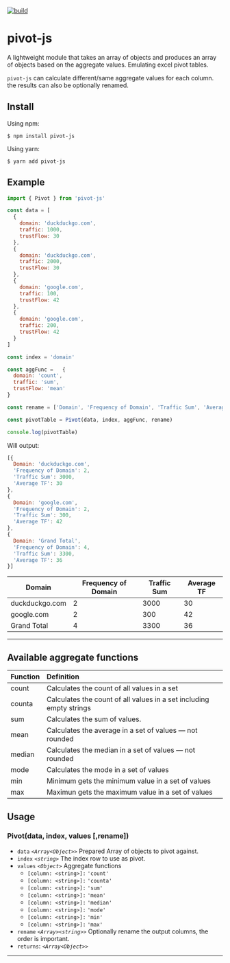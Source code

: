 [![build](https://img.shields.io/github/languages/code-size/alvaro-escalante/pivot-js?style=flat-square)](https://github.com/alvaro-escalante/pivot-js/)


# pivot-js

A lightweight module that takes an array of objects and produces an array of objects based on the aggregate values. Emulating excel pivot tables.

`pivot-js` can calculate different/same aggregate values for each column. the results can also be optionally renamed.

## Install

Using npm:

```console
$ npm install pivot-js
```

Using yarn:

```console
$ yarn add pivot-js
```

## Example

```js
import { Pivot } from 'pivot-js'

const data = [
  {
    domain: 'duckduckgo.com',
    traffic: 1000,
    trustFlow: 30
  },
  {
    domain: 'duckduckgo.com',
    traffic: 2000,
    trustFlow: 30
  },
  {
    domain: 'google.com',
    traffic: 100,
    trustFlow: 42
  },
  {
    domain: 'google.com',
    traffic: 200,
    trustFlow: 42
  }
]

const index = 'domain'

const aggFunc =   {
  domain: 'count',
  traffic: 'sum',
  trustFlow: 'mean'
}

const rename = ['Domain', 'Frequency of Domain', 'Traffic Sum', 'Average TF']

const pivotTable = Pivot(data, index, aggFunc, rename)

console.log(pivotTable)
```

Will output:

```js
[{
  Domain: 'duckduckgo.com',
  'Frequency of Domain': 2,
  'Traffic Sum': 3000,
  'Average TF': 30
},
{
  Domain: 'google.com',
  'Frequency of Domain': 2,
  'Traffic Sum': 300,
  'Average TF': 42
},
{
  Domain: 'Grand Total',
  'Frequency of Domain': 4,
  'Traffic Sum': 3300,
  'Average TF': 36
}]
```


| Domain         | Frequency of Domain | Traffic Sum | Average TF |
| -------------- | ------------------- | ----------- | ---------- |
| duckduckgo.com | 2                   | 3000        | 30         |
| google.com     | 2                   | 300         | 42         |
| Grand Total    | 4                   | 3300        | 36         |

---

## Available aggregate functions

| Function  | Definition     |
| :-------------- | :-------------------------------------- |
| count  | Calculates the count of all values in a set |
| counta | Calculates the count of all values in a set including empty strings |
| sum    | Calculates the sum of values. |
| mean   | Calculates the average in a set of values — not rounded |
| median | Calculates the median in a set of values — not rounded |
| mode   | Calculates the mode in a set of values |
| min    | Minimum gets the minimum value in a set of values |
| max    | Maximun gets the maximum value in a set of values |
 
## Usage

### Pivot(data, index, values [,rename])

* `data` *`<Array<Object>>`* Prepared Array of objects to pivot against.
* `index` *`<string>`* The index row to use as pivot.
* `values` *`<Object>`* Aggregate functions
  * `[column: <string>]:` `'count'`
  * `[column: <string>]:` `'counta'`
  * `[column: <string>]:` `'sum'` 
  * `[column: <string>]:` `'mean'` 
  * `[column: <string>]:` `'median'` 
  * `[column: <string>]:` `'mode'` 
  * `[column: <string>]:` `'min'`
  * `[column: <string>]:` `'max'`
* `rename` *`<Array><string>>`* Optionally rename the output columns, the order is important.
* `returns`: *`<Array<Object>>`*

---
